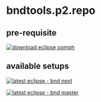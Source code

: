 # bndtools.p2.repo

## pre-requisite

<a href="https://wiki.eclipse.org/Eclipse_Installer" target="_blank"><img src="https://img.shields.io/badge/download%20eclipse%20oomph-orange?style=flat&link=https%3A%2F%2Fwiki.eclipse.org%2FEclipse_Oomph_Installer)" alt="download eclipse oomph"></a>

## available setups

[![latest eclipse - bnd next](https://img.shields.io/static/v1?logo=eclipseide&label=latest%20eclipse&message=bndtools%20:%20next&style=for-the-badge&logoColor=white&labelColor=orange&color=gray)](eclipse+installer:https://klibio.github.io/bndtools.p2.repo/setup/config_bnd-next_ecl-latest.setup)

[![latest eclipse - bnd master](https://img.shields.io/static/v1?logo=eclipseide&label=latest%20Eclipse&message=bndtools%20:%20master&style=for-the-badge&logoColor=white&labelColor=orange&color=gray)](eclipse+installer:https://klibio.github.io/bndtools.p2.repo/setup/config_bnd-master_ecl-latest.setup)
